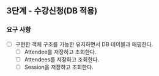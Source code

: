## 3단계 - 수강신청(DB 적용)

### 요구 사항

* [ ] 구현한 객체 구조를 가능한 유지하면서 DB 테이블과 매핑한다.
  * [ ] Attendee를 저장하고 조회한다.
  * [ ] Attendees를 저장하고 조회한다.
  * [ ] Session을 저장하고 조회한다.